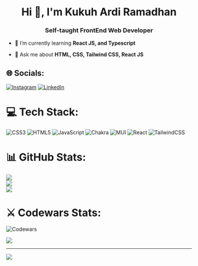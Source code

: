 <h1 align="center">Hi 👋, I'm Kukuh Ardi Ramadhan</h1>
<h3 align="center">Self-taught FrontEnd Web Developer</h3>

- 🌱 I’m currently learning **React JS, and Typescript**

- 💬 Ask me about **HTML, CSS, Tailwind CSS, React JS**

## 🌐 Socials:
[![Instagram](https://img.shields.io/badge/Instagram-%23E4405F.svg?logo=Instagram&logoColor=white)](https://instagram.com/kuh.rmdhn) [![LinkedIn](https://img.shields.io/badge/LinkedIn-%230077B5.svg?logo=linkedin&logoColor=white)](https://linkedin.com/in/kukuh-ardi-ramadhan) 

# 💻 Tech Stack:
![CSS3](https://img.shields.io/badge/css3-%231572B6.svg?style=for-the-badge&logo=css3&logoColor=white) ![HTML5](https://img.shields.io/badge/html5-%23E34F26.svg?style=for-the-badge&logo=html5&logoColor=white) ![JavaScript](https://img.shields.io/badge/javascript-%23323330.svg?style=for-the-badge&logo=javascript&logoColor=%23F7DF1E) ![Chakra](https://img.shields.io/badge/chakra-%234ED1C5.svg?style=for-the-badge&logo=chakraui&logoColor=white) ![MUI](https://img.shields.io/badge/MUI-%230081CB.svg?style=for-the-badge&logo=mui&logoColor=white) ![React](https://img.shields.io/badge/react-%2320232a.svg?style=for-the-badge&logo=react&logoColor=%2361DAFB) ![TailwindCSS](https://img.shields.io/badge/tailwindcss-%2338B2AC.svg?style=for-the-badge&logo=tailwind-css&logoColor=white)
# 📊 GitHub Stats:
![](https://github-readme-stats.vercel.app/api?username=kuhrmdhn&theme=tokyonight&hide_border=false&include_all_commits=false&count_private=false)<br/>
![](https://github-readme-streak-stats.herokuapp.com/?user=kuhrmdhn&theme=tokyonight&hide_border=false)<br/>
![](https://github-readme-stats.vercel.app/api/top-langs/?username=kuhrmdhn&theme=tokyonight&hide_border=false&include_all_commits=false&count_private=false&layout=compact)
# ⚔ Codewars Stats:
![Codewars](https://github.r2v.ch/codewars?user=kuhrmdhn&top_languages=true)

![](https://quotes-github-readme.vercel.app/api?type=horizontal&theme=tokyonight)

---
[![](https://visitcount.itsvg.in/api?id=kuhrmdhn&icon=2&color=0)](https://visitcount.itsvg.in)

<!-- Proudly created with GPRM ( https://gprm.itsvg.in ) -->
